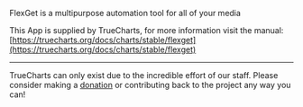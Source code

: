 FlexGet is a multipurpose automation tool for all of your media

This App is supplied by TrueCharts, for more information visit the manual: [https://truecharts.org/docs/charts/stable/flexget](https://truecharts.org/docs/charts/stable/flexget)

---

TrueCharts can only exist due to the incredible effort of our staff.
Please consider making a [donation](https://truecharts.org/docs/about/sponsor) or contributing back to the project any way you can!
